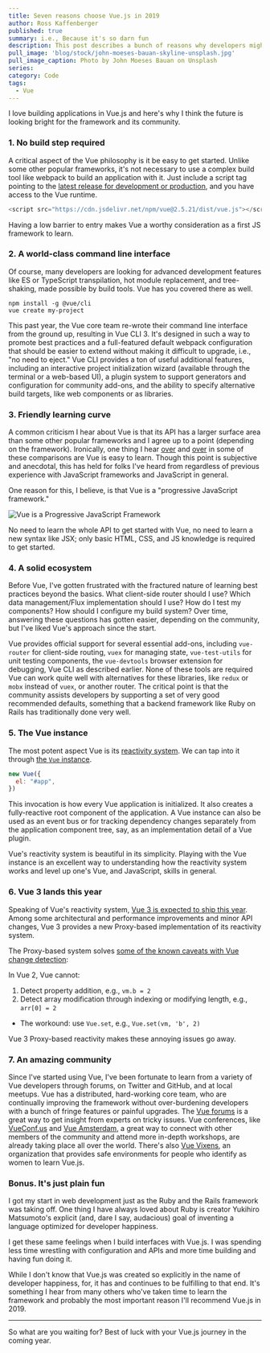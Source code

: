 ```yaml
---
title: Seven reasons choose Vue.js in 2019
author: Ross Kaffenberger
published: true
summary: i.e., Because it's so darn fun
description: This post describes a bunch of reasons why developers might enjoy choosing Vue.js as the next JavaScript framework to learn in the coming year.
pull_image: 'blog/stock/john-moeses-bauan-skyline-unsplash.jpg'
pull_image_caption: Photo by John Moeses Bauan on Unsplash
series:
category: Code
tags:
  - Vue
---
```


I love building applications in Vue.js and here's why I think the future is looking bright for the framework and its community.

### 1. No build step required

A critical aspect of the Vue philosophy is it be easy to get started. Unlike some other popular frameworks, it's not necessary to use a complex build tool like webpack to build an application with it. Just include a script tag pointing to the [latest release for development or production](https://vuejs.org/v2/guide/installation.html#Direct-lt-script-gt-Include), and you have access to the Vue runtime.

```javascript
<script src="https://cdn.jsdelivr.net/npm/vue@2.5.21/dist/vue.js"></script>
```
Having a low barrier to entry makes Vue a worthy consideration as a first JS framework to learn.

### 2. A world-class command line interface

Of course, many developers are looking for advanced development features like ES or TypeScript transpilation, hot module replacement, and tree-shaking, made possible by build tools. Vue has you covered there as well.

```
npm install -g @vue/cli
vue create my-project
```

This past year, the Vue core team re-wrote their command line interface from the ground up, resulting in Vue CLI 3. It's designed in such a way to promote best practices and a full-featured default webpack configuration that should be easier to extend without making it difficult to upgrade, i.e., "no need to eject." Vue CLI provides a ton of useful additional features, including an interactive project initialization wizard (available through the terminal or a web-based UI), a plugin system to support generators and configuration for community add-ons, and the ability to specify alternative build targets, like web components or as libraries.

### 3. Friendly learning curve

A common criticism I hear about Vue is that its API has a larger surface area than some other popular frameworks and I agree up to a point (depending on the framework). Ironically, one thing I hear [over](https://hackernoon.com/should-you-learn-react-or-vue-first-7dc0d4dd8c04) and [over](https://www.quora.com/How-does-Vue-js-compare-to-React-js) in some of these comparisons are Vue is easy to learn. Though this point is subjective and anecdotal, this has held for folks I've heard from regardless of previous experience with JavaScript frameworks and JavaScript in general.

One reason for this, I believe, is that Vue is a "progressive JavaScript framework."

![Vue is a Progressive JavaScript Framework](blog/vue/vuejs.org-homepage.png)

No need to learn the whole API to get started with Vue, no need to learn a new syntax like JSX; only basic HTML, CSS, and JS knowledge is required to get started.

### 4. A solid ecosystem

Before Vue, I've gotten frustrated with the fractured nature of learning best practices beyond the basics. What client-side router should I use? Which data management/Flux implementation should I use? How do I test my components? How should I configure my build system? Over time, answering these questions has gotten easier, depending on the community, but I've liked Vue's approach since the start.

Vue provides official support for several essential add-ons, including `vue-router` for client-side routing, `vuex` for managing state, `vue-test-utils` for unit testing components, the `vue-devtools` browser extension for debugging, Vue CLI as described earlier. None of these tools are required Vue can work quite well with alternatives for these libraries, like `redux` or `mobx` instead of `vuex`, or another router. The critical point is that the community assists developers by supporting a set of very good recommended defaults, something that a backend framework like Ruby on Rails has traditionally done very well.

### 5. The Vue instance

The most potent aspect Vue is its [reactivity system](https://codingexplained.com/coding/front-end/vue-js/understanding-vue-js-reactivity). We can tap into it through [the `Vue` instance](https://vuejs.org/v2/guide/instance.html).

```javascript
new Vue({
  el: "#app",
})
```

This invocation is how every Vue application is initialized. It also creates a fully-reactive root component of the application. A Vue instance can also be used as an event bus or for tracking dependency changes separately from the application component tree, say, as an implementation detail of a Vue plugin.

Vue's reactivity system is beautiful in its simplicity. Playing with the Vue instance is an excellent way to understanding how the reactivity system works and level up one's Vue, and JavaScript, skills in general.

### 6. Vue 3 lands this year

Speaking of Vue's reactivity system, [Vue 3 is expected to ship this year](https://medium.com/the-vue-point/plans-for-the-next-iteration-of-vue-js-777ffea6fabf). Among some architectural and performance improvements and minor API changes, Vue 3 provides a new Proxy-based implementation of its reactivity system.

The Proxy-based system solves [some of the known caveats with Vue change detection](https://vuejs.org/v2/guide/reactivity.html#Change-Detection-Caveats):

In Vue 2, Vue cannot:

1. Detect property addition, e.g., `vm.b = 2`
2. Detect array modification through indexing or modifying length, e.g., `arr[0] = 2`

* The workound: use `Vue.set`, e.g., `Vue.set(vm, 'b', 2)`

Vue 3 Proxy-based reactivity makes these annoying issues go away.

### 7. An amazing community

Since I've started using Vue, I've been fortunate to learn from a variety of Vue developers through forums, on Twitter and GitHub, and at local meetups. Vue has a distributed, hard-working core team, who are continually improving the framework without over-burdening developers with a bunch of fringe features or painful upgrades. The [Vue forums](https://forum.vuejs.org/) is a great way to get insight from experts on tricky issues. Vue conferences, like [VueConf.us](https://vueconf.us/) and [Vue Amsterdam](https://www.vuejs.amsterdam/), a great way to connect with other members of the community and attend more in-depth workshops, are already taking place all over the world. There's also [Vue Vixens](https://vuevixens.org/), an organization that provides safe environments for people who identify as women to learn Vue.js.

### Bonus. It's just plain fun

I got my start in web development just as the Ruby and the Rails framework was taking off. One thing I have always loved about Ruby is creator Yukihiro Matsumoto's explicit (and, dare I say, audacious) goal of inventing a language optimized for developer happiness.

I get these same feelings when I build interfaces with Vue.js. I was spending less time wrestling with configuration and APIs and more time building and having fun doing it.

While I don't know that Vue.js was created so explicitly in the name of developer happiness, for, it has and continues to be fulfilling to that end. It's something I hear from many others who've taken time to learn the framework and probably the most important reason I'll recommend Vue.js in 2019.

---

So what are you waiting for? Best of luck with your Vue.js journey in the coming year.
